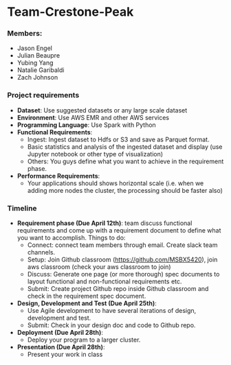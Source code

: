 # Team-Crestone-Peak
### Members:
- Jason Engel
- Julian Beaupre
- Yubing Yang
- Natalie Garibaldi
- Zach Johnson

### Project requirements
- **Dataset**: Use suggested datasets or any large scale dataset
- **Environment**: Use AWS EMR and other AWS services
- **Programming Language**: Use Spark with Python
- **Functional Requirements**:
  - Ingest: Ingest dataset to Hdfs or S3 and save as Parquet format.
  - Basic statistics and analysis of the ingested dataset and display (use Jupyter notebook or other type of visualization)
  - Others: You guys define what you want to achieve in the requirement phase.
- **Performance Requirements**:
  - Your applications should shows horizontal scale (i.e. when we adding more nodes the cluster, the processing should be faster also)

### Timeline
- **Requirement phase (Due April 12th)**: team discuss functional requirements and come up with a requirement document to define what you want to accomplish. Things to do:
  - Connect: connect team members through email. Create slack team channels.
  - Setup: Join Github classroom (https://github.com/MSBX5420), join aws classroom (check your aws classroom to join) 
  - Discuss: Generate one page (or more thorough) spec documents to layout functional and non-functional requirements etc.
  - Submit: Create project Github repo inside Github classroom and check in the requirement spec document.
- **Design, Development and Test (Due April 25th)**:
  - Use Agile development to have several iterations of design, development and test.
  - Submit: Check in your design doc and code to Github repo.
- **Deployment (Due April 28th)**:
  - Deploy your program to a larger cluster.
- **Presentation (Due April 28th)**:
  - Present your work in class
